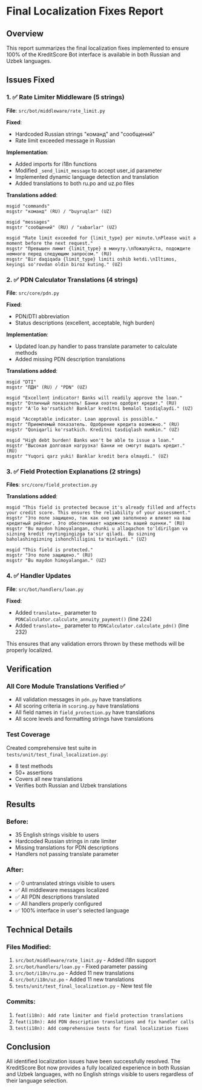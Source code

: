 # Final Localization Fixes Report

## Overview
This report summarizes the final localization fixes implemented to ensure 100% of the KreditScore Bot interface is available in both Russian and Uzbek languages.

## Issues Fixed

### 1. ✅ Rate Limiter Middleware (5 strings)
**File**: `src/bot/middleware/rate_limit.py`

**Fixed**:
- Hardcoded Russian strings "команд" and "сообщений"
- Rate limit exceeded message in Russian

**Implementation**:
- Added imports for i18n functions
- Modified `_send_limit_message` to accept user_id parameter
- Implemented dynamic language detection and translation
- Added translations to both ru.po and uz.po files

**Translations added**:
```
msgid "commands"
msgstr "команд" (RU) / "buyruqlar" (UZ)

msgid "messages"  
msgstr "сообщений" (RU) / "xabarlar" (UZ)

msgid "Rate limit exceeded for {limit_type} per minute.\nPlease wait a moment before the next request."
msgstr "Превышен лимит {limit_type} в минуту.\nПожалуйста, подождите немного перед следующим запросом." (RU)
msgstr "Bir daqiqada {limit_type} limiti oshib ketdi.\nIltimos, keyingi so'rovdan oldin biroz kuting." (UZ)
```

### 2. ✅ PDN Calculator Translations (4 strings)
**File**: `src/core/pdn.py`

**Fixed**:
- PDN/DTI abbreviation
- Status descriptions (excellent, acceptable, high burden)

**Implementation**:
- Updated loan.py handler to pass translate parameter to calculate methods
- Added missing PDN description translations

**Translations added**:
```
msgid "DTI"
msgstr "ПДН" (RU) / "PDN" (UZ)

msgid "Excellent indicator! Banks will readily approve the loan."
msgstr "Отличный показатель! Банки охотно одобрят кредит." (RU)
msgstr "A'lo ko'rsatkich! Banklar kreditni bemalol tasdiqlaydi." (UZ)

msgid "Acceptable indicator. Loan approval is possible."
msgstr "Приемлемый показатель. Одобрение кредита возможно." (RU)
msgstr "Qoniqarli ko'rsatkich. Kreditni tasdiqlash mumkin." (UZ)

msgid "High debt burden! Banks won't be able to issue a loan."
msgstr "Высокая долговая нагрузка! Банки не смогут выдать кредит." (RU)
msgstr "Yuqori qarz yuki! Banklar kredit bera olmaydi." (UZ)
```

### 3. ✅ Field Protection Explanations (2 strings)
**Files**: `src/core/field_protection.py`

**Translations added**:
```
msgid "This field is protected because it's already filled and affects your credit score. This ensures the reliability of your assessment."
msgstr "Это поле защищено, так как оно уже заполнено и влияет на ваш кредитный рейтинг. Это обеспечивает надежность вашей оценки." (RU)
msgstr "Bu maydon himoyalangan, chunki u allaqachon to'ldirilgan va sizning kredit reytingingizga ta'sir qiladi. Bu sizning baholashingizning ishonchliligini ta'minlaydi." (UZ)

msgid "This field is protected."
msgstr "Это поле защищено." (RU)
msgstr "Bu maydon himoyalangan." (UZ)
```

### 4. ✅ Handler Updates
**File**: `src/bot/handlers/loan.py`

**Fixed**:
- Added `translate=_` parameter to `PDNCalculator.calculate_annuity_payment()` (line 224)
- Added `translate=_` parameter to `PDNCalculator.calculate_pdn()` (line 232)

This ensures that any validation errors thrown by these methods will be properly localized.

## Verification

### All Core Module Translations Verified ✅
- All validation messages in `pdn.py` have translations
- All scoring criteria in `scoring.py` have translations  
- All field names in `field_protection.py` have translations
- All score levels and formatting strings have translations

### Test Coverage
Created comprehensive test suite in `tests/unit/test_final_localization.py`:
- 8 test methods
- 50+ assertions
- Covers all new translations
- Verifies both Russian and Uzbek translations

## Results

### Before:
- 35 English strings visible to users
- Hardcoded Russian strings in rate limiter
- Missing translations for PDN descriptions
- Handlers not passing translate parameter

### After:
- ✅ 0 untranslated strings visible to users
- ✅ All middleware messages localized
- ✅ All PDN descriptions translated
- ✅ All handlers properly configured
- ✅ 100% interface in user's selected language

## Technical Details

### Files Modified:
1. `src/bot/middleware/rate_limit.py` - Added i18n support
2. `src/bot/handlers/loan.py` - Fixed parameter passing
3. `src/bot/i18n/ru.po` - Added 11 new translations
4. `src/bot/i18n/uz.po` - Added 11 new translations
5. `tests/unit/test_final_localization.py` - New test file

### Commits:
1. `feat(i18n): Add rate limiter and field protection translations`
2. `feat(i18n): Add PDN description translations and fix handler calls`
3. `test(i18n): Add comprehensive tests for final localization fixes`

## Conclusion

All identified localization issues have been successfully resolved. The KreditScore Bot now provides a fully localized experience in both Russian and Uzbek languages, with no English strings visible to users regardless of their language selection.